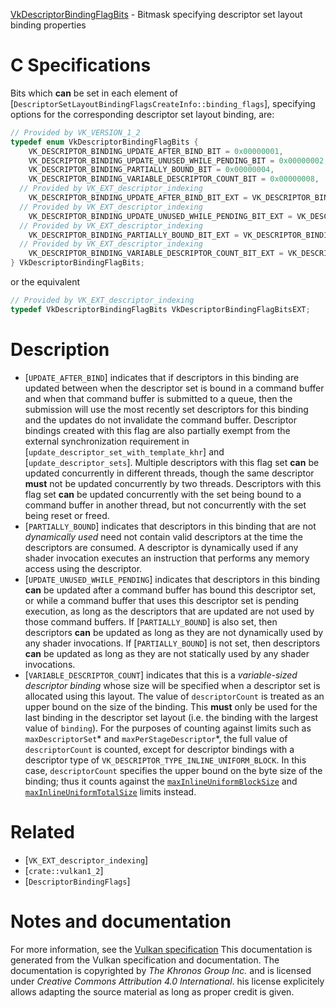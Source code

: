 [VkDescriptorBindingFlagBits](https://www.khronos.org/registry/vulkan/specs/1.3-extensions/man/html/VkDescriptorBindingFlagBits.html) - Bitmask specifying descriptor set layout binding properties

# C Specifications
Bits which  **can**  be set in each element of
[`DescriptorSetLayoutBindingFlagsCreateInfo::binding_flags`],
specifying options for the corresponding descriptor set layout binding, are:
```c
// Provided by VK_VERSION_1_2
typedef enum VkDescriptorBindingFlagBits {
    VK_DESCRIPTOR_BINDING_UPDATE_AFTER_BIND_BIT = 0x00000001,
    VK_DESCRIPTOR_BINDING_UPDATE_UNUSED_WHILE_PENDING_BIT = 0x00000002,
    VK_DESCRIPTOR_BINDING_PARTIALLY_BOUND_BIT = 0x00000004,
    VK_DESCRIPTOR_BINDING_VARIABLE_DESCRIPTOR_COUNT_BIT = 0x00000008,
  // Provided by VK_EXT_descriptor_indexing
    VK_DESCRIPTOR_BINDING_UPDATE_AFTER_BIND_BIT_EXT = VK_DESCRIPTOR_BINDING_UPDATE_AFTER_BIND_BIT,
  // Provided by VK_EXT_descriptor_indexing
    VK_DESCRIPTOR_BINDING_UPDATE_UNUSED_WHILE_PENDING_BIT_EXT = VK_DESCRIPTOR_BINDING_UPDATE_UNUSED_WHILE_PENDING_BIT,
  // Provided by VK_EXT_descriptor_indexing
    VK_DESCRIPTOR_BINDING_PARTIALLY_BOUND_BIT_EXT = VK_DESCRIPTOR_BINDING_PARTIALLY_BOUND_BIT,
  // Provided by VK_EXT_descriptor_indexing
    VK_DESCRIPTOR_BINDING_VARIABLE_DESCRIPTOR_COUNT_BIT_EXT = VK_DESCRIPTOR_BINDING_VARIABLE_DESCRIPTOR_COUNT_BIT,
} VkDescriptorBindingFlagBits;
```
or the equivalent
```c
// Provided by VK_EXT_descriptor_indexing
typedef VkDescriptorBindingFlagBits VkDescriptorBindingFlagBitsEXT;
```

# Description
- [`UPDATE_AFTER_BIND`] indicates that if descriptors in this binding are updated between when the descriptor set is bound in a command buffer and when that command buffer is submitted to a queue, then the submission will use the most recently set descriptors for this binding and the updates do not invalidate the command buffer. Descriptor bindings created with this flag are also partially exempt from the external synchronization requirement in [`update_descriptor_set_with_template_khr`] and [`update_descriptor_sets`]. Multiple descriptors with this flag set  **can**  be updated concurrently in different threads, though the same descriptor  **must**  not be updated concurrently by two threads. Descriptors with this flag set  **can**  be updated concurrently with the set being bound to a command buffer in another thread, but not concurrently with the set being reset or freed.
- [`PARTIALLY_BOUND`] indicates that descriptors in this binding that are not *dynamically used* need not contain valid descriptors at the time the descriptors are consumed. A descriptor is dynamically used if any shader invocation executes an instruction that performs any memory access using the descriptor.
- [`UPDATE_UNUSED_WHILE_PENDING`] indicates that descriptors in this binding  **can**  be updated after a command buffer has bound this descriptor set, or while a command buffer that uses this descriptor set is pending execution, as long as the descriptors that are updated are not used by those command buffers. If [`PARTIALLY_BOUND`] is also set, then descriptors  **can**  be updated as long as they are not dynamically used by any shader invocations. If [`PARTIALLY_BOUND`] is not set, then descriptors  **can**  be updated as long as they are not statically used by any shader invocations.
- [`VARIABLE_DESCRIPTOR_COUNT`] indicates that     this is a *variable-sized descriptor binding* whose size will be     specified when a descriptor set is allocated using this layout.     The value of `descriptorCount` is treated as an upper bound on the     size of the binding.     This  **must**  only be used for the last binding in the descriptor set     layout (i.e. the binding with the largest value of `binding`).     For the purposes of counting against limits such as     `maxDescriptorSet`* and `maxPerStageDescriptor`*, the full value     of `descriptorCount` is     counted, except for descriptor bindings with a descriptor type of     `VK_DESCRIPTOR_TYPE_INLINE_UNIFORM_BLOCK`.     In this case, `descriptorCount` specifies the upper bound on the     byte size of the binding; thus it counts against the [`maxInlineUniformBlockSize`](https://www.khronos.org/registry/vulkan/specs/1.3-extensions/html/vkspec.html#limits-maxInlineUniformBlockSize) and [`maxInlineUniformTotalSize`](https://www.khronos.org/registry/vulkan/specs/1.3-extensions/html/vkspec.html#limits-maxInlineUniformTotalSize) limits instead.

# Related
- [`VK_EXT_descriptor_indexing`]
- [`crate::vulkan1_2`]
- [`DescriptorBindingFlags`]

# Notes and documentation
For more information, see the [Vulkan specification](https://www.khronos.org/registry/vulkan/specs/1.3-extensions/html/vkspec.html)
This documentation is generated from the Vulkan specification and documentation.
The documentation is copyrighted by *The Khronos Group Inc.* and is licensed under *Creative Commons Attribution 4.0 International*.
his license explicitely allows adapting the source material as long as proper credit is given.
        